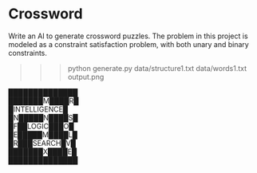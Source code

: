 # Crossword

Write an AI to generate crossword puzzles.
The problem in this project is modeled as a constraint satisfaction problem, with both unary and binary constraints.

>>> python generate.py data/structure1.txt data/words1.txt output.png

██████████████  
███████M████R█  
█INTELLIGENCE█  
█N█████N████S█  
█F██LOGIC███O█  
█E█████M████L█  
█R███SEARCH█V█  
███████X████E█  
██████████████
